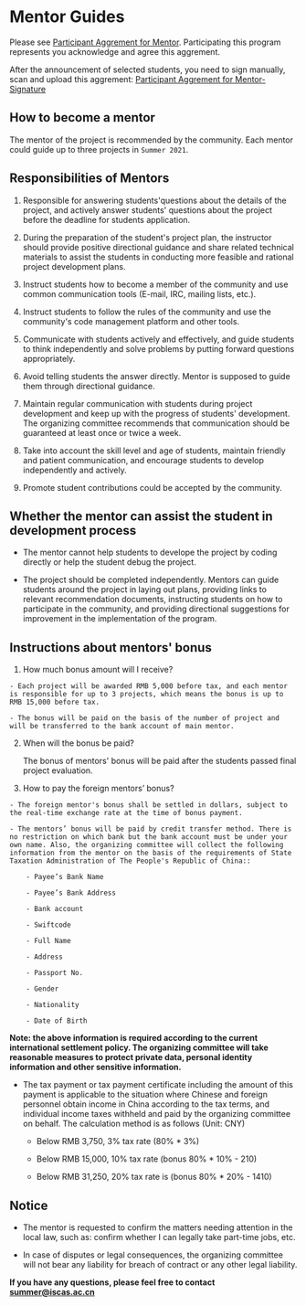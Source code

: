 # Mentor Guides

Please see [Participant Aggrement for Mentor](./assets/Participant-Aggrement-for-Mentor.txt). Participating this program represents you acknowledge and agree this aggrement.

After the announcement of selected students, you need to sign manually, scan and upload this aggrement: [Participant Aggrement for Mentor-Signature](./assets/SIGNATURE-MENTOR-PARTICIPANT-AGREEMENT.pdf)

## How to become a mentor

  The mentor of the project is recommended by the community. Each mentor could guide up to three projects in `Summer 2021`.

## Responsibilities of Mentors

  1. Responsible for answering students'questions about the details of the project, and actively answer students' questions about the project before the deadline for students application.

  2. During the preparation of the student's project plan, the instructor should provide positive directional guidance and share related technical materials to assist the students in conducting more feasible and rational project development plans.

  3. Instruct students how to become a member of the community and use common communication tools (E-mail, IRC, mailing lists, etc.).

  4. Instruct students to follow the rules of the community and use the community's code management platform and other tools.

  5. Communicate with students actively and effectively, and guide students to think independently and solve problems by putting forward questions appropriately.

  6. Avoid telling students the answer directly. Mentor is supposed to guide them through directional guidance.

  7. Maintain regular communication with students during project development and keep up with the progress of students' development. The organizing committee recommends that communication should be guaranteed at least once or twice a week.

  8. Take into account the skill level and age of students, maintain friendly and patient communication, and encourage students to develop independently and actively.

  9. Promote student contributions could be accepted by the community.

## Whether the mentor can assist the student in development process

  - The mentor cannot help students to develope the project by coding directly or help the student debug the project. 
  
  - The project should be completed independently. Mentors can guide students around the project in laying out plans, providing links to relevant recommendation documents, instructing students on how to participate in the community, and providing directional suggestions for improvement in the implementation of the program.

## Instructions about mentors' bonus

  1. How much bonus amount will I receive?

    - Each project will be awarded RMB 5,000 before tax, and each mentor is responsible for up to 3 projects, which means the bonus is up to RMB 15,000 before tax.
    
    - The bonus will be paid on the basis of the number of project and will be transferred to the bank account of main mentor.

  2. When will the bonus be paid?

      The bonus of mentors' bonus will be paid after the students passed final project evaluation. 

  3. How to pay the foreign mentors’ bonus?

    - The foreign mentor's bonus shall be settled in dollars, subject to the real-time exchange rate at the time of bonus payment.

    - The mentors’ bonus will be paid by credit transfer method. There is no restriction on which bank but the bank account must be under your own name. Also, the organizing committee will collect the following information from the mentor on the basis of the requirements of State Taxation Administration of The People's Republic of China::

        - Payee’s Bank Name

        - Payee’s Bank Address

        - Bank account

        - Swiftcode

        - Full Name

        - Address
        
        - Passport No.
        
        - Gender
        
        - Nationality
        
        - Date of Birth

  **Note: the above information is required according to the current international settlement policy. The organizing committee will take reasonable measures to protect private data, personal identity information and other sensitive information.**

  - The tax payment or tax payment certificate including the amount of this payment is applicable to the situation where Chinese and foreign personnel obtain income in China according to the tax terms, and individual income taxes withheld and paid by the organizing committee on behalf. The calculation method is as follows (Unit: CNY)

    - Below RMB 3,750, 3% tax rate (80% * 3%)

    - Below RMB 15,000, 10% tax rate (bonus 80% * 10% - 210)

    - Below RMB 31,250, 20% tax rate is (bonus 80% * 20% - 1410)

## Notice

  - The mentor is requested to confirm the matters needing attention in the local law, such as: confirm whether I can legally take part-time jobs, etc. 

  - In case of disputes or legal consequences, the organizing committee will not bear any liability for breach of contract or any other legal liability.

**If you have any questions, please feel free to contact summer@iscas.ac.cn**
